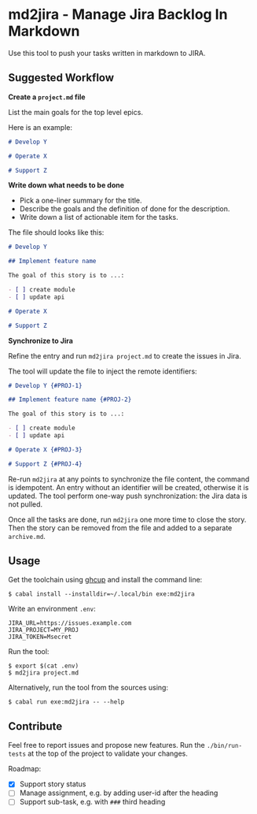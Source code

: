 # md2jira - Manage Jira Backlog In Markdown

Use this tool to push your tasks written in markdown to JIRA.

## Suggested Workflow

**Create a `project.md` file**

List the main goals for the top level epics.

Here is an example:

```markdown
# Develop Y

# Operate X

# Support Z
```


**Write down what needs to be done**

- Pick a one-liner summary for the title.
- Describe the goals and the definition of done for the description.
- Write down a list of actionable item for the tasks.

The file should looks like this:

```markdown
# Develop Y

## Implement feature name

The goal of this story is to ...:

- [ ] create module
- [ ] update api

# Operate X

# Support Z
```

**Synchronize to Jira**

Refine the entry and run `md2jira project.md` to create the issues in Jira.

The tool will update the file to inject the remote identifiers:

```markdown
# Develop Y {#PROJ-1}

## Implement feature name {#PROJ-2}

The goal of this story is to ...:

- [ ] create module
- [ ] update api

# Operate X {#PROJ-3}

# Support Z {#PROJ-4}
```

Re-run `md2jira` at any points to synchronize the file content, the command is idempotent.
An entry without an identifier will be created, otherwise it is updated.
The tool perform one-way push synchronization: the Jira data is not pulled.

Once all the tasks are done, run `md2jira` one more time to close the story.
Then the story can be removed from the file and added to a separate `archive.md`.


## Usage

Get the toolchain using [ghcup](https://www.haskell.org/ghcup/) and install the command line:

```
$ cabal install --installdir=~/.local/bin exe:md2jira
```

Write an environment `.env`:

```
JIRA_URL=https://issues.example.com
JIRA_PROJECT=MY_PROJ
JIRA_TOKEN=Msecret
```

Run the tool:

```
$ export $(cat .env)
$ md2jira project.md
```

Alternatively, run the tool from the sources using:

```
$ cabal run exe:md2jira -- --help
```


## Contribute

Feel free to report issues and propose new features. Run the `./bin/run-tests` at the top of the project to validate your changes.

Roadmap:

- [x] Support story status
- [ ] Manage assignment, e.g. by adding user-id after the heading
- [ ] Support sub-task, e.g. with `###` third heading
